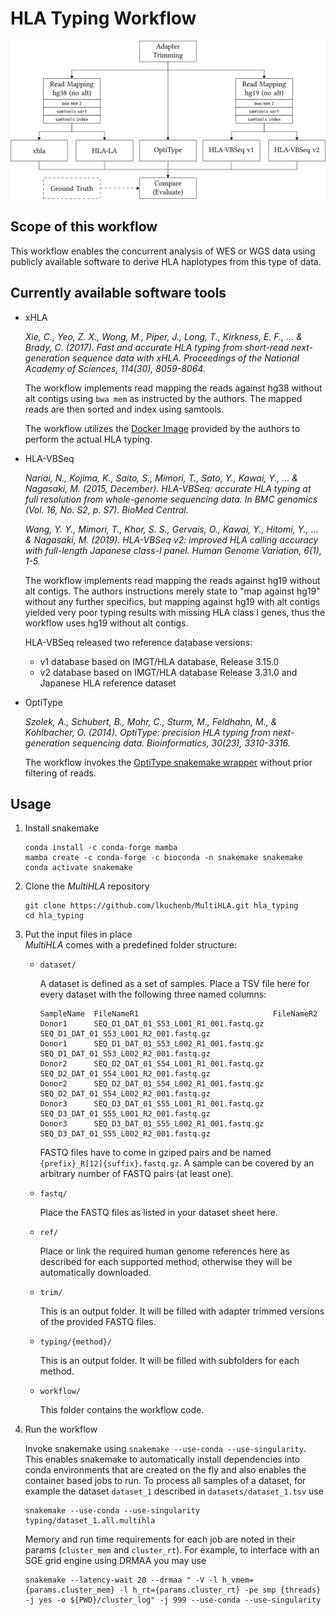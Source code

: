 # HLA Typing Workflow

<p align="center">
<img src="img/multihla_diag.svg?raw=true" alt="Workflow Diagram"/>
</p>

## Scope of this workflow

This workflow enables the concurrent analysis of WES or WGS data using
publicly available software to derive HLA haplotypes from this type of data.

## Currently available software tools

 * xHLA

	*Xie, C., Yeo, Z. X., Wong, M., Piper, J., Long, T., Kirkness, E. F., ... & Brady, C. (2017). Fast and accurate HLA typing from short-read next-generation sequence data with xHLA. Proceedings of the National Academy of Sciences, 114(30), 8059-8064.*

	The workflow implements read mapping the reads against hg38 without alt
	contigs using `bwa mem` as instructed by the authors. The mapped reads are then
	sorted and index using samtools.

	The workflow utilizes the [Docker Image][2] provided by the authors to
	perform the actual HLA typing.

 * HLA-VBSeq

	*Nariai, N., Kojima, K., Saito, S., Mimori, T., Sato, Y., Kawai, Y., ... & Nagasaki, M. (2015, December). HLA-VBSeq: accurate HLA typing at full resolution from whole-genome sequencing data. In BMC genomics (Vol. 16, No. S2, p. S7). BioMed Central.*

	*Wang, Y. Y., Mimori, T., Khor, S. S., Gervais, O., Kawai, Y., Hitomi, Y., ... & Nagasaki, M. (2019). HLA-VBSeq v2: improved HLA calling accuracy with full-length Japanese class-I panel. Human Genome Variation, 6(1), 1-5.*

	The workflow implements read mapping the reads against hg19 without alt
	contigs. The authors instructions merely state to "map against hg19"
	without any further specifics, but mapping against hg19 with alt contigs
	yielded very poor typing results with missing HLA class I genes, thus
	the workflow uses hg19 without alt contigs.

	HLA-VBSeq released two reference database versions:

	* v1 database based on IMGT/HLA database, Release 3.15.0
	* v2 database based on IMGT/HLA database Release 3.31.0 and Japanese HLA reference dataset

 * OptiType

	*Szolek, A., Schubert, B., Mohr, C., Sturm, M., Feldhahn, M., & Kohlbacher, O. (2014). OptiType: precision HLA typing from next-generation sequencing data. Bioinformatics, 30(23), 3310-3316.*

	The workflow invokes the [OptiType snakemake wrapper][1] without prior filtering
	of reads.


## Usage

 1. Install snakemake

	```
	conda install -c conda-forge mamba
	mamba create -c conda-forge -c bioconda -n snakemake snakemake
	conda activate snakemake
	```

 1. Clone the *MultiHLA* repository
	```
	git clone https://github.com/lkuchenb/MultiHLA.git hla_typing
	cd hla_typing
	```

 1. Put the input files in place<br/>
    *MultiHLA* comes with a predefined folder structure:
    * `dataset/`

		A dataset is defined as a set of samples. Place a TSV file here for every dataset with the following three named columns:
		```
		SampleName  FileNameR1                              FileNameR2
		Donor1      SEQ_D1_DAT_01_S53_L001_R1_001.fastq.gz  SEQ_D1_DAT_01_S53_L001_R2_001.fastq.gz
		Donor1      SEQ_D1_DAT_01_S53_L002_R1_001.fastq.gz  SEQ_D1_DAT_01_S53_L002_R2_001.fastq.gz
		Donor2      SEQ_D2_DAT_01_S54_L001_R1_001.fastq.gz  SEQ_D2_DAT_01_S54_L001_R2_001.fastq.gz
		Donor2      SEQ_D2_DAT_01_S54_L002_R1_001.fastq.gz  SEQ_D2_DAT_01_S54_L002_R2_001.fastq.gz
		Donor3      SEQ_D3_DAT_01_S55_L001_R1_001.fastq.gz  SEQ_D3_DAT_01_S55_L001_R2_001.fastq.gz
		Donor3      SEQ_D3_DAT_01_S55_L002_R1_001.fastq.gz  SEQ_D3_DAT_01_S55_L002_R2_001.fastq.gz
		```
		FASTQ files have to come in gziped pairs and be named
		`{prefix}_R[12]{suffix}.fastq.gz`. A sample can be covered by an arbitrary
		number of FASTQ pairs (at least one).
    * `fastq/`

		Place the FASTQ files as listed in your dataset sheet here.
    * `ref/`

		Place or link the required human genome references here as described for each supported method, otherwise they will be automatically downloaded.
    * `trim/`

		This is an output folder. It will be filled with adapter trimmed versions of the provided FASTQ files.
    * `typing/{method}/`

		This is an output folder. It will be filled with subfolders for each method.
    * `workflow/`

		This folder contains the workflow code.
 1. Run the workflow

	Invoke snakemake using `snakemake --use-conda --use-singularity`. This enables
	snakemake to automatically install dependencies into conda environments that
	are created on the fly and also enables the container based jobs to run. To
	process all samples of a dataset, for example the dataset `dataset_1`
	described in `datasets/dataset_1.tsv` use
	```
	snakemake --use-conda --use-singularity typing/dataset_1.all.multihla
	```
	Memory and run time requirements for each job are noted in their params (`cluster_mem` and `cluster_rt`). For example, to interface with an SGE grid engine using DRMAA you may use
	```
	snakemake --latency-wait 20 --drmaa " -V -l h_vmem={params.cluster_mem} -l h_rt={params.cluster_rt} -pe smp {threads} -j yes -o ${PWD}/cluster_log" -j 999 --use-conda --use-singularity
	```

[1]: https://snakemake-wrappers.readthedocs.io/en/0.61.0/wrappers/optitype.html
[2]: https://hub.docker.com/r/humanlongevity/hla
